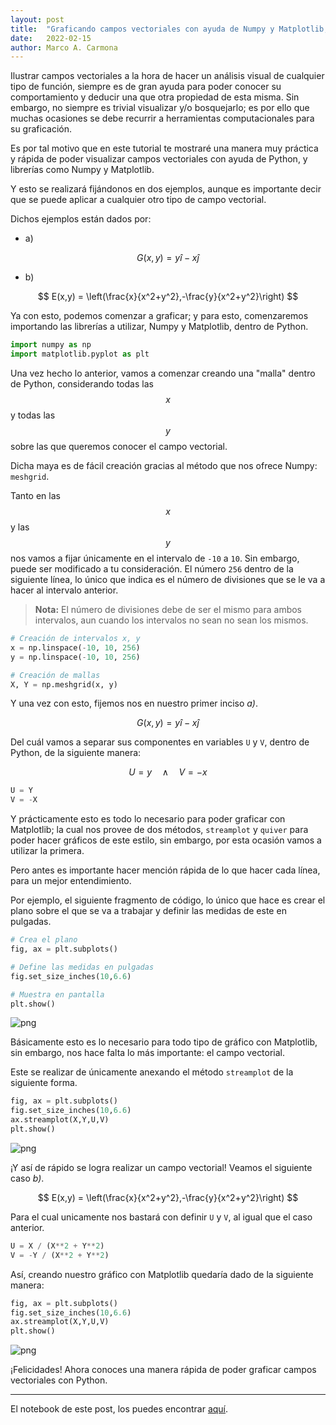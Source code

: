 ```yaml
---
layout: post
title:  "Graficando campos vectoriales con ayuda de Numpy y Matplotlib, en menos de 10 líneas de código."
date:   2022-02-15
author: Marco A. Carmona
---
```


Ilustrar campos vectoriales a la hora de hacer un análisis visual de cualquier tipo de función, siempre es de gran ayuda para poder conocer su comportamiento y deducir una que otra propiedad de esta misma. Sin embargo, no siempre es trivial visualizar y/o bosquejarlo; es por ello que muchas ocasiones se debe recurrir a herramientas computacionales para su graficación. 

Es por tal motivo que en este tutorial te mostraré una manera muy práctica y rápida de poder visualizar campos vectoriales con ayuda de Python, y librerías como Numpy y Matplotlib. 

Y esto se realizará fijándonos en dos ejemplos, aunque es importante decir que se puede aplicar a cualquier otro tipo de campo vectorial. 

Dichos ejemplos están dados por:

- a) 

$$ 
G(x,y) = y\hat{i}-x\hat{j} 
$$ 

- b) 

$$ 
E(x,y) = \left(\frac{x}{x^2+y^2},-\frac{y}{x^2+y^2}\right) 
$$ 

Ya con esto, podemos comenzar a graficar; y para esto, comenzaremos importando las librerías a utilizar, Numpy y Matplotlib, dentro de Python. 


```python
import numpy as np
import matplotlib.pyplot as plt
```

Una vez hecho lo anterior, vamos a comenzar creando una "malla" dentro de Python, considerando todas las $$x$$ y todas las $$y$$ sobre las que queremos conocer el campo vectorial. 

Dicha maya es de fácil creación gracias al método que nos ofrece Numpy: `meshgrid`.   

Tanto en las $$x$$ y las $$y$$ nos vamos a fijar únicamente en el intervalo de `-10` a `10`. Sin embargo, puede ser modificado a tu consideración. El número `256` dentro de la siguiente línea, lo único que indica es el número de divisiones que se le va a hacer al intervalo anterior. 

> **Nota:** El número de divisiones debe de ser el mismo para ambos intervalos, aun cuando los intervalos no sean no sean los mismos. 


```python
# Creación de intervalos x, y
x = np.linspace(-10, 10, 256)
y = np.linspace(-10, 10, 256)

# Creación de mallas
X, Y = np.meshgrid(x, y)
```

Y una vez con esto, fijemos nos en nuestro primer inciso *a)*. 

$$  
G(x,y) = y\hat{i}-x\hat{j}  
$$  

Del cuál vamos a separar sus componentes en variables `U` y `V`, dentro de Python, de la siguiente manera: 

$$ 
U = y\quad\wedge\quad V = -x 
$$


```python
U = Y
V = -X
```

Y prácticamente esto es todo lo necesario para poder graficar con Matplotlib; la cual nos provee de dos métodos, `streamplot` y `quiver` para poder hacer gráficos de este estilo, sin embargo, por esta ocasión vamos a utilizar la primera. 

Pero antes es importante hacer mención rápida de lo que hacer cada línea, para un mejor entendimiento. 

Por ejemplo, el siguiente fragmento de código, lo único que hace es crear el plano sobre el que se va a trabajar y definir las medidas de este en pulgadas. 


```python
# Crea el plano
fig, ax = plt.subplots()

# Define las medidas en pulgadas
fig.set_size_inches(10,6.6)

# Muestra en pantalla
plt.show()
```


    
![png](/Blog/assets/images/posts/output_7_0.png)
    


Básicamente esto es lo necesario para todo tipo de gráfico con Matplotlib, sin embargo, nos hace falta lo más importante: el campo vectorial. 

Este se realizar de únicamente anexando el método `streamplot` de la siguiente forma. 


```python
fig, ax = plt.subplots()
fig.set_size_inches(10,6.6)
ax.streamplot(X,Y,U,V)
plt.show()
```


    
![png](/Blog/assets/images/posts/output_9_1.png)
    


¡Y así de rápido se logra realizar un campo vectorial! Veamos el siguiente caso *b)*.

$$ 
E(x,y) = \left(\frac{x}{x^2+y^2},-\frac{y}{x^2+y^2}\right) 
$$

Para el cual unicamente nos bastará con definir `U` y `V`, al igual que el caso anterior.


```python
U = X / (X**2 + Y**2)
V = -Y / (X**2 + Y**2)
```

Así, creando nuestro gráfico con Matplotlib quedaría dado de la siguiente manera:


```python
fig, ax = plt.subplots()
fig.set_size_inches(10,6.6)
ax.streamplot(X,Y,U,V)
plt.show()
```


    
![png](/Blog/assets/images/posts/output_13_0.png)
    


¡Felicidades! Ahora conoces una manera rápida de poder graficar campos vectoriales con Python.

---
    
El notebook de este post, los puedes encontrar [aquí](https://gist.github.com/marcocarmonaga/ee0084a659d57a4d33ba91f8d2721f1d).